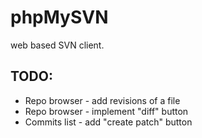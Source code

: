 # phpMySVN

web based SVN client.

TODO:
----
* Repo browser - add revisions of a file
* Repo browser - implement "diff" button
* Commits list - add "create patch" button

